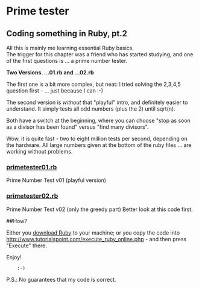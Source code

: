 # Prime tester
## Coding something in Ruby, pt.2

All this is mainly me learning essential Ruby basics.  
The trigger for this chapter was a friend who has started studying, and one of the first questions is ... a prime number tester.


**Two Versions.   ...01.rb and ...02.rb**

The first one is a bit more complex, but neat: I tried solving the 2,3,4,5 question first - ... just because I can :-)

The second version is *without* that "playful" intro, and definitely easier to understand. It simply tests all odd numbers (plus the 2) until sqrt(n).

Both have a switch at the beginning, where you can choose "stop as soon as a divisor has been found" versus "find many divisors".

Wow, it is quite fast - two to eight million tests per second, depending on the hardware. All large numbers given at the bottom of the ruby files ... are working without problems.


### [primetester01.rb](primetester01.rb)
Prime Number Test v01 (playful version)

### [primetester02.rb](primetester02.rb)
Prime Number Test v02 (only the greedy part)
Better look at this code first.


##How?

Either you [download Ruby](http://rubyinstaller.org/downloads/) to your machine; or you copy the code into http://www.tutorialspoint.com/execute_ruby_online.php - and then press "Execute" there.


Enjoy!

		:-)
		
		
P.S.: No guarantees that my code is correct.


